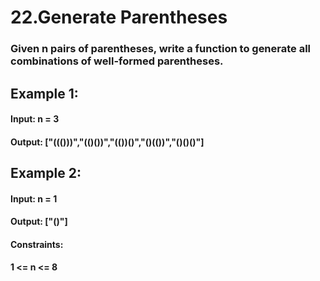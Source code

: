 # 22.Generate Parentheses
### Given n pairs of parentheses, write a function to generate all combinations of well-formed parentheses.

 

## Example 1:  

#### Input: n = 3  
#### Output: ["((()))","(()())","(())()","()(())","()()()"]  
## Example 2:  

#### Input: n = 1  
#### Output: ["()"]  
 

#### Constraints:  

#### 1 <= n <= 8